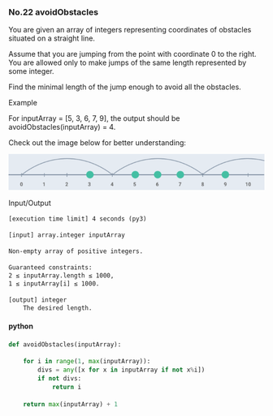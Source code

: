 ### No.22 avoidObstacles
You are given an array of integers representing coordinates of obstacles situated on a straight line.

Assume that you are jumping from the point with coordinate 0 to the right. You are allowed only to make jumps of the same length represented by some integer.

Find the minimal length of the jump enough to avoid all the obstacles.

Example

For inputArray = [5, 3, 6, 7, 9], the output should be
avoidObstacles(inputArray) = 4.

Check out the image below for better understanding:  

![title](P22-1.png)  

Input/Output

    [execution time limit] 4 seconds (py3)

    [input] array.integer inputArray

    Non-empty array of positive integers.

    Guaranteed constraints:
    2 ≤ inputArray.length ≤ 1000,
    1 ≤ inputArray[i] ≤ 1000.

    [output] integer
        The desired length.
#### python
```python
def avoidObstacles(inputArray):

    for i in range(1, max(inputArray)):
        divs = any([x for x in inputArray if not x%i])
        if not divs:
            return i
    
    return max(inputArray) + 1
```